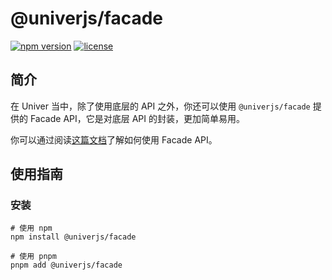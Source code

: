 # @univerjs/facade

[![npm version](https://img.shields.io/npm/v/@univerjs/facade)](https://npmjs.org/packages/@univerjs/facade)
[![license](https://img.shields.io/npm/l/@univerjs/facade)](https://img.shields.io/npm/l/@univerjs/facade)

## 简介

在 Univer 当中，除了使用底层的 API 之外，你还可以使用 `@univerjs/facade` 提供的 Facade API，它是对底层 API 的封装，更加简单易用。

你可以通过阅读[这篇文档](https://univer.ai/zh-cn/guides/facade/)了解如何使用 Facade API。

## 使用指南

### 安装

```shell
# 使用 npm
npm install @univerjs/facade

# 使用 pnpm
pnpm add @univerjs/facade
```
